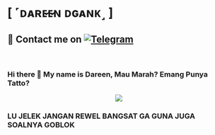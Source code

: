 # [ ˹ᴅᴀʀᴇ̷ᴇ̷ɴ ᴅɢᴀɴᴋ˼ ]

## 📨 Contact me on [![Telegram](https://img.shields.io/badge/telegram-1b77FF.svg?style=for-the-badge&logo=telegram)](https://t.me/hiimikeell) 
<br>



### Hi there 👋 My name is Dareen, Mau Marah? Emang Punya Tatto?

<p align="center">
  <img src="https://telegra.ph//file/925f34a34bc7c829c62c2.jpg">



### LU JELEK JANGAN REWEL BANGSAT GA GUNA JUGA SOALNYA GOBLOK

 

<!---
mikeel-ye/mikeel-ye is a ✨ special ✨ repository because its `README.md` (this file) appears on your GitHub profile.
You can click the Preview link to take a look at your changes.
--->
